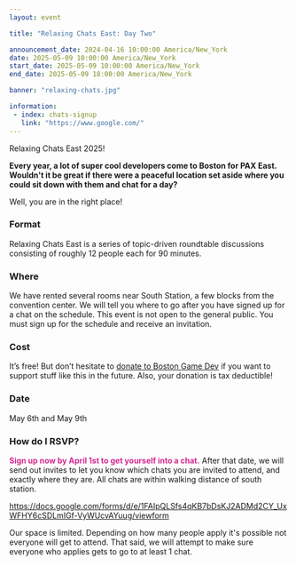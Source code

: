 ```yaml
---
layout: event

title: "Relaxing Chats East: Day Two"

announcement_date: 2024-04-16 10:00:00 America/New_York
date: 2025-05-09 10:00:00 America/New_York
start_date: 2025-05-09 10:00:00 America/New_York
end_date: 2025-05-09 18:00:00 America/New_York

banner: "relaxing-chats.jpg"

information:
 - index: chats-signup
   link: "https://www.google.com/"
---
```


Relaxing Chats East 2025!

**Every year, a lot of super cool developers come to Boston for PAX East. Wouldn't it be great if there were a peaceful location set aside where you could sit down with them and chat for a day?**

Well, you are in the right place!

### Format
Relaxing Chats East is a series of topic-driven roundtable discussions consisting of roughly 12 people each for 90 minutes.

### Where
We have rented several rooms near South Station, a few blocks from the convention center. We will tell you where to go after you have signed up for a chat on the schedule. This event is not open to the general public. You must sign up  for the schedule and receive an invitation. 

### Cost
It’s free! But don’t hesitate to [donate to Boston Game Dev](https://secure.givelively.org/donate/boston-game-dev-inc/boston-game-dev) if you want to support stuff like this in the future. Also, your donation is tax deductible! 

### Date 
May 6th and May 9th

### How do I RSVP? 
<span style="color: #d52991;">**Sign up now by April 1st to get yourself into a chat.**</span> After that date, we will send out invites to let you know which chats you are invited to attend, and exactly where they are. All chats are within walking distance of south station.

<https://docs.google.com/forms/d/e/1FAIpQLSfs4qKB7bDsKJ2ADMd2CY_UxWFHY6cSDLmIGf-VyWUcvAYuug/viewform>

Our space is limited. Depending on how many people apply it's possible not everyone will get to attend. That said, we will attempt to make sure everyone who applies gets to go to at least 1 chat.

